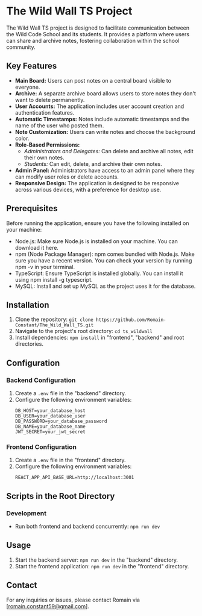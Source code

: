 # The Wild Wall TS Project

The Wild Wall TS project is designed to facilitate communication between the Wild Code School and its students. It provides a platform where users can share and archive notes, fostering collaboration within the school community.

## Key Features

- **Main Board:** Users can post notes on a central board visible to everyone.
- **Archive:** A separate archive board allows users to store notes they don't want to delete permanently.
- **User Accounts:** The application includes user account creation and authentication features.
- **Automatic Timestamps:** Notes include automatic timestamps and the name of the user who posted them.
- **Note Customization:** Users can write notes and choose the background color.
- **Role-Based Permissions:**
  - _Administrators and Delegates:_ Can delete and archive all notes, edit their own notes.
  - _Students:_ Can edit, delete, and archive their own notes.
- **Admin Panel:** Administrators have access to an admin panel where they can modify user roles or delete accounts.
- **Responsive Design:** The application is designed to be responsive across various devices, with a preference for desktop use.

## Prerequisites

Before running the application, ensure you have the following installed on your machine:

- Node.js: Make sure Node.js is installed on your machine. You can download it here.
- npm (Node Package Manager): npm comes bundled with Node.js. Make sure you have a recent version. You can check your version by running npm -v in your terminal.
- TypeScript: Ensure TypeScript is installed globally. You can install it using npm install -g typescript.
- MySQL: Install and set up MySQL as the project uses it for the database.

## Installation

1. Clone the repository: `git clone https://github.com/Romain-Constant/The_Wild_Wall_TS.git`
2. Navigate to the project's root directory: `cd ts_wildwall`
3. Install dependencies: `npm install` in "frontend", "backend" and root directories.

## Configuration

### Backend Configuration

1. Create a `.env` file in the "backend" directory.
2. Configure the following environment variables:
   ```
   DB_HOST=your_database_host
   DB_USER=your_database_user
   DB_PASSWORD=your_database_password
   DB_NAME=your_database_name
   JWT_SECRET=your_jwt_secret
   ```

### Frontend Configuration

1. Create a `.env` file in the "frontend" directory.
2. Configure the following environment variables:
   ```
   REACT_APP_API_BASE_URL=http://localhost:3001
   ```

## Scripts in the Root Directory

### Development

- Run both frontend and backend concurrently: `npm run dev`

## Usage

1. Start the backend server: `npm run dev` in the "backend" directory.
2. Start the frontend application: `npm run dev` in the "frontend" directory.

## Contact

For any inquiries or issues, please contact Romain via [romain.constant59@gmail.com].
